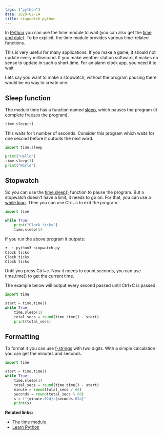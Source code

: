 ```yaml
---
tags: ["python"]
date: 2020-02-14
title: stopwatch python
---
```

In <a href="https://python.org">Python</a> you can use the time module to wait (you can also get the <a href="https://pythonbasics.org/time-and-date/">time and date</a>). To be explicit, the time module provides various time-related functions.

This is very useful for many applications. If you make a game, it should not update every millisecond. If you make weather station software, it makes no sense to update in such a short time. For an alarm clock app, you need it to wait.

Lets say you want to make a stopwatch, without the program pausing there would be no way to create one.

## Sleep function

The module time has a function named <a href="https://pythonspot.com/sleep/">sleep</a>, which pauses the program (it complete freezes the program).

```python
time.sleep(t)
```

This waits for t number of seconds. Consider this program which waits for one second before it outputs the next word.

```python
import time.sleep

print("Hello")
time.sleep(1)
print("World")
```

## Stopwatch

So you can use the <a href="https://pythonspot.com/sleep/">time.sleep()</a> function to pause the program. But a stopwatch doesn't have a limit, it needs to go on. For that, you can use a <a href="https://pythonbasics.org/while-loop/">while loop</a>. Then you can use Ctrl+c to exit the program.

```python
import time

while True:
    print("Clock ticks")
    time.sleep(1)
```

If you run the above program it outputs:

```bash
➜  ~ python3 stopwatch.py
Clock ticks
Clock ticks
Clock ticks
```

Until you press Ctrl+c. Now it needs to count seconds, you can use time.time() to get the current time.

The example below will output every second passed until Ctrl+C is passed. 

```python
import time

start = time.time()
while True:
    time.sleep(1)
    total_secs = round(time.time() - start)
    print(total_secs)
```

## Formatting

To format it you can use <a href="https://www.python.org/dev/peps/pep-0498/">f-strings</a> with two digits. With a simple calculation you can get the minutes and seconds.

```python
import time

start = time.time()
while True:
    time.sleep(1)
    total_secs = round(time.time() - start)
    minute = round(total_secs / 60)
    seconds = round(total_secs % 60)
    s = f"{minute:02d}:{seconds:02d}"
    print(s)
```

**Related links:**
* <a href="https://docs.python.org/3/library/time.html">The time module</a>
* <a href="https://pythonbasics.org">Learn Python</a>

